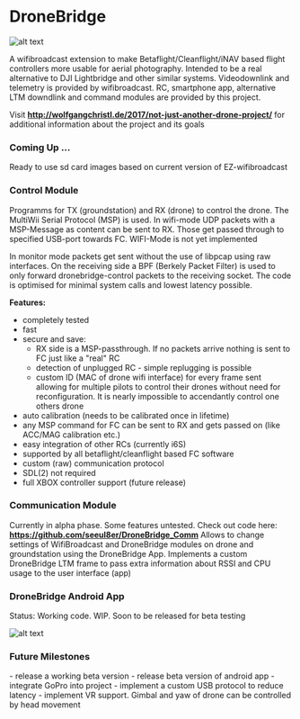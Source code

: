 # DroneBridge
![alt text](https://raw.githubusercontent.com/seeul8er/DroneBridge/master/wiki/DroneBridgeLogo-1_smaller.png)

A wifibroadcast extension to make Betaflight/Cleanflight/iNAV based flight controllers more usable for aerial photography. Intended to be a real alternative to DJI Lightbridge and other similar systems. Videodownlink and telemetry is provided by wifibroadcast. RC, smartphone app, alternative LTM downdlink and command modules are provided by this project.

Visit <b>http://wolfgangchristl.de/2017/not-just-another-drone-project/</b> for additional information about the project and its goals

<h3>Coming Up ...</h3>
Ready to use sd card images based on current version of EZ-wifibroadcast

<h3>Control Module</h3>

Programms for TX (groundstation) and RX (drone) to control the drone. The MultiWii Serial Protocol (MSP) is used. In wifi-mode UDP packets with a MSP-Message as content can be sent to RX. Those get passed through to specified USB-port towards FC. WIFI-Mode is not yet implemented


In monitor mode packets get sent without the use of libpcap using raw interfaces. On the receiving side a BPF (Berkely Packet Filter) is used to only forward dronebridge-control packets to the receiving socket. The code is optimised for minimal system calls and lowest latency possible.

<b>Features:</b>
 - completely tested
 - fast
 - secure and save: 
   - RX side is a MSP-passthrough. If no packets arrive nothing is sent to FC just like a "real" RC
   - detection of unplugged RC - simple replugging is possible
   - custom ID (MAC of drone wifi interface) for every frame sent allowing for multiple pilots to control their drones without need   for reconfiguration. It is nearly impossible to accendantly control one others drone 
 - auto calibration (needs to be calibrated once in lifetime)
 - any MSP command for FC can be sent to RX and gets passed on (like ACC/MAG calibration etc.)
 - easy integration of other RCs (currently i6S)
 - supported by all betaflight/cleanflight based FC software
 - custom (raw) communication protocol
 - SDL(2) not required
 - full XBOX controller support (future release)


<h3>Communication Module</h3>

Currently in alpha phase. Some features untested.
Check out code here: <b>https://github.com/seeul8er/DroneBridge_Comm</b>
Allows to change settings of WifiBroadcast and DroneBridge modules on drone and groundstation using the DroneBridge App.
Implements a custom DroneBridge LTM frame to pass extra information about RSSI and CPU usage to the user interface (app)

<h3>DroneBridge Android App</h3>

Status: Working code. WIP. Soon to be released for beta testing

![alt text](https://raw.githubusercontent.com/seeul8er/DroneBridge/master/wiki/dp_app_screen.png)


<h3>Future Milestones</h3>
 - release a working beta version
 - release beta version of android app
 - integrate GoPro into project
 - implement a custom USB protocol to reduce latency
 - implement VR support. Gimbal and yaw of drone can be controlled by head movement
